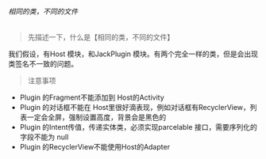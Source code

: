 ###### 相同的类，不同的文件

> 先描述一下，什么是【相同的类，不同的文件】

我们假设，有Host 模块，和JackPlugin 模块。有两个完全一样的类，但是会出现类签名不一致的问题。

> 注意事项
- Plugin 的Fragment不能添加到 Host的Activity
- Plugin 的对话框不能在 Host里很好滴表现，例如对话框有RecyclerView，列表一定会全屏，强制设置高度，背景会是黑色的
- Plugin 的Intent传值，传递实体类，必须实现parcelable 接口，需要序列化的字段不能为 null
- Plugin 的RecyclerView不能使用Host的Adapter




